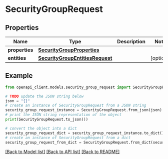 # SecurityGroupRequest


## Properties

Name | Type | Description | Notes
------------ | ------------- | ------------- | -------------
**properties** | [**SecurityGroupProperties**](SecurityGroupProperties.md) |  | 
**entities** | [**SecurityGroupEntitiesRequest**](SecurityGroupEntitiesRequest.md) |  | [optional] 

## Example

```python
from openapi_client.models.security_group_request import SecurityGroupRequest

# TODO update the JSON string below
json = "{}"
# create an instance of SecurityGroupRequest from a JSON string
security_group_request_instance = SecurityGroupRequest.from_json(json)
# print the JSON string representation of the object
print(SecurityGroupRequest.to_json())

# convert the object into a dict
security_group_request_dict = security_group_request_instance.to_dict()
# create an instance of SecurityGroupRequest from a dict
security_group_request_from_dict = SecurityGroupRequest.from_dict(security_group_request_dict)
```
[[Back to Model list]](../README.md#documentation-for-models) [[Back to API list]](../README.md#documentation-for-api-endpoints) [[Back to README]](../README.md)


